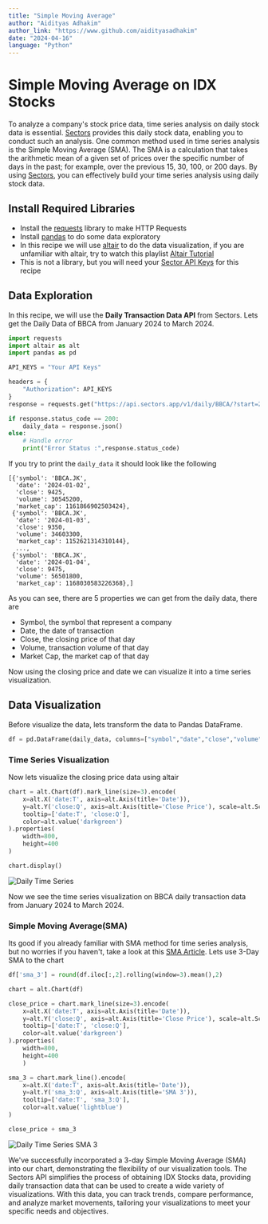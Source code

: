 ```yaml
---
title: "Simple Moving Average"
author: "Aidityas Adhakim"
author_link: "https://www.github.com/aidityasadhakim"
date: "2024-04-16"
language: "Python"
---
```


# Simple Moving Average on IDX Stocks

To analyze a company's stock price data, time series analysis on daily stock data is essential. [Sectors](sectors.app) provides this daily stock data, enabling you to conduct such an analysis. One common method used in time series analysis is the Simple Moving Average (SMA). The SMA is a calculation that takes the arithmetic mean of a given set of prices over the specific number of days in the past; for example, over the previous 15, 30, 100, or 200 days. By using [Sectors](sectors.app), you can effectively build your time series analysis using daily stock data.

## Install Required Libraries

- Install the [requests](https://requests.readthedocs.io/en/latest/) library to make HTTP Requests
- Install [pandas](https://pypi.org/project/pandas/) to do some data exploratory
- In this recipe we will use [altair](https://pypi.org/project/matplotlib/) to do the data visualization, if you are unfamiliar with altair, try to watch this playlist [Altair Tutorial](https://youtube.com/playlist?list=PLXsFtK46HZxXBddVC0FqmbGdlvbDbaqzx&si=cWtD0cFtwKg0b75v)
- This is not a library, but you will need your [Sector API Keys](https://www.subsectors.app/api) for this recipe

## Data Exploration

In this recipe, we will use the **Daily Transaction Data API** from Sectors. Lets get the Daily Data of BBCA from January 2024 to March 2024.

```python
import requests
import altair as alt
import pandas as pd

API_KEYS = "Your API Keys"

headers = {
    "Authorization": API_KEYS
}
response = requests.get("https://api.sectors.app/v1/daily/BBCA/?start=2024-01-01&end=2024-03-31", headers = headers)

if response.status_code == 200:
    daily_data = response.json()
else:
	# Handle error
	print("Error Status :",response.status_code)
```

If you try to print the `daily_data` it should look like the following

```
[{'symbol': 'BBCA.JK',
  'date': '2024-01-02',
  'close': 9425,
  'volume': 30545200,
  'market_cap': 1161866902503424},
 {'symbol': 'BBCA.JK',
  'date': '2024-01-03',
  'close': 9350,
  'volume': 34603300,
  'market_cap': 1152621314310144},
  ...,
 {'symbol': 'BBCA.JK',
  'date': '2024-01-04',
  'close': 9475,
  'volume': 56501800,
  'market_cap': 1168030583226368},]
```

As you can see, there are 5 properties we can get from the daily data, there are

- Symbol, the symbol that represent a company
- Date, the date of transaction
- Close, the closing price of that day
- Volume, transaction volume of that day
- Market Cap, the market cap of that day

Now using the closing price and date we can visualize it into a time series visualization.

## Data Visualization

Before visualize the data, lets transform the data to Pandas DataFrame.

```python
df = pd.DataFrame(daily_data, columns=["symbol","date","close","volume","market_cap"])
```

### Time Series Visualization

Now lets visualize the closing price data using altair

```python
chart = alt.Chart(df).mark_line(size=3).encode(
    x=alt.X('date:T', axis=alt.Axis(title='Date')),
    y=alt.Y('close:Q', axis=alt.Axis(title='Close Price'), scale=alt.Scale(zero=False)),
    tooltip=['date:T', 'close:Q'],
    color=alt.value('darkgreen')
).properties(
    width=800,
    height=400
)

chart.display()
```

![Daily Time Series](../image/daily_time_series.png)

Now we see the time series visualization on BBCA daily transaction data from January 2024 to March 2024.

### Simple Moving Average(SMA)

Its good if you already familiar with SMA method for time series analysis, but no worries if you haven't, take a look at this [SMA Article](https://www.fidelity.com/learning-center/trading-investing/technical-analysis/technical-indicator-guide/sma#:~:text=SMA%20is%20the%20easiest%20moving,used%20to%20determine%20trend%20direction.). Lets use 3-Day SMA to the chart

```python
df['sma_3'] = round(df.iloc[:,2].rolling(window=3).mean(),2)

chart = alt.Chart(df)

close_price = chart.mark_line(size=3).encode(
    x=alt.X('date:T', axis=alt.Axis(title='Date')),
    y=alt.Y('close:Q', axis=alt.Axis(title='Close Price'), scale=alt.Scale(zero=False)),
    tooltip=['date:T', 'close:Q'],
    color=alt.value('darkgreen')
).properties(
    width=800,
    height=400
    )

sma_3 = chart.mark_line().encode(
    x=alt.X('date:T', axis=alt.Axis(title='Date')),
    y=alt.Y('sma_3:Q', axis=alt.Axis(title='SMA 3')),
    tooltip=['date:T', 'sma_3:Q'],
    color=alt.value('lightblue')
)

close_price + sma_3
```

![Daily Time Series SMA 3](../image/daily_sma3_time_series.png)

We've successfully incorporated a 3-day Simple Moving Average (SMA) into our chart, demonstrating the flexibility of our visualization tools. The Sectors API simplifies the process of obtaining IDX Stocks data, providing daily transaction data that can be used to create a wide variety of visualizations. With this data, you can track trends, compare performance, and analyze market movements, tailoring your visualizations to meet your specific needs and objectives.

